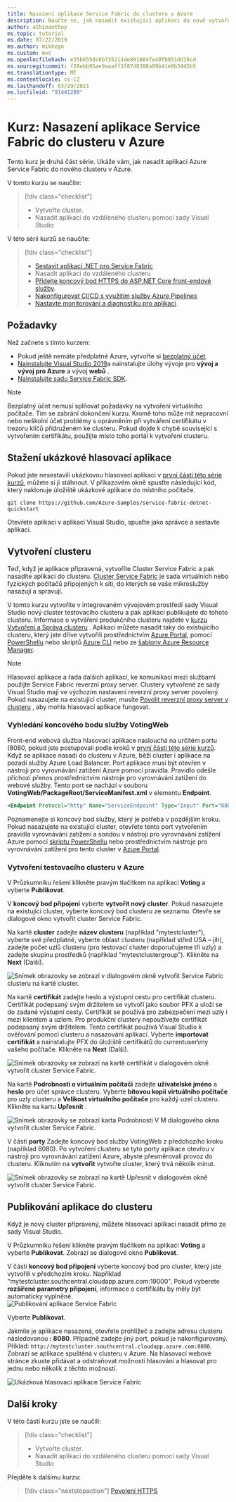 ```yaml
---
title: Nasazení aplikace Service Fabric do clusteru v Azure
description: Naučte se, jak nasadit existující aplikaci do nově vytvořeného clusteru Azure Service Fabric ze sady Visual Studio.
author: athinanthny
ms.topic: tutorial
ms.date: 07/22/2019
ms.author: mikhegn
ms.custom: mvc
ms.openlocfilehash: e35b655dc8b735214de891884fe40fb951dd16cd
ms.sourcegitcommit: f28ebb95ae9aaaff3f87d8388a09b41e0b3445b5
ms.translationtype: MT
ms.contentlocale: cs-CZ
ms.lasthandoff: 03/29/2021
ms.locfileid: "91441288"
---
```

# <a name="tutorial-deploy-a-service-fabric-application-to-a-cluster-in-azure"></a>Kurz: Nasazení aplikace Service Fabric do clusteru v Azure

Tento kurz je druhá část série. Ukáže vám, jak nasadit aplikaci Azure Service Fabric do nového clusteru v Azure.

V tomto kurzu se naučíte:
> [!div class="checklist"]
> * Vytvořte cluster.
> * Nasadit aplikaci do vzdáleného clusteru pomocí sady Visual Studio

V této sérii kurzů se naučíte:
> [!div class="checklist"]
> * [Sestavit aplikaci .NET pro Service Fabric](service-fabric-tutorial-create-dotnet-app.md)
> * Nasadit aplikaci do vzdáleného clusteru
> * [Přidejte koncový bod HTTPS do ASP.NET Core front-endové služby](service-fabric-tutorial-dotnet-app-enable-https-endpoint.md).
> * [Nakonfigurovat CI/CD s využitím služby Azure Pipelines](service-fabric-tutorial-deploy-app-with-cicd-vsts.md)
> * [Nastavte monitorování a diagnostiku pro aplikaci](service-fabric-tutorial-monitoring-aspnet.md).

## <a name="prerequisites"></a>Požadavky

Než začnete s tímto kurzem:

* Pokud ještě nemáte předplatné Azure, vytvořte si [bezplatný účet](https://azure.microsoft.com/free/?WT.mc_id=A261C142F).
* [Nainstalujte Visual Studio 2019](https://www.visualstudio.com/)a nainstalujte úlohy vývoje pro **vývoj a vývoj pro Azure** a vývoj **webů** .
* [Nainstalujte sadu Service Fabric SDK](service-fabric-get-started.md).

> [!NOTE]
> Bezplatný účet nemusí splňovat požadavky na vytvoření virtuálního počítače. Tím se zabrání dokončení kurzu. Kromě toho může mít nepracovní nebo neškolní účet problémy s oprávněním při vytváření certifikátu v trezoru klíčů přidruženém ke clusteru. Pokud dojde k chybě související s vytvořením certifikátu, použijte místo toho portál k vytvoření clusteru. 

## <a name="download-the-voting-sample-application"></a>Stažení ukázkové hlasovací aplikace

Pokud jste nesestavili ukázkovou hlasovací aplikaci v [první části této série kurzů](service-fabric-tutorial-create-dotnet-app.md), můžete si ji stáhnout. V příkazovém okně spusťte následující kód, který naklonuje úložiště ukázkové aplikace do místního počítače.

```git
git clone https://github.com/Azure-Samples/service-fabric-dotnet-quickstart 
```

Otevřete aplikaci v aplikaci Visual Studio, spusťte jako správce a sestavte aplikaci.

## <a name="create-a-cluster"></a>Vytvoření clusteru

Teď, když je aplikace připravená, vytvoříte Cluster Service Fabric a pak nasadíte aplikaci do clusteru. [Cluster Service Fabric](./service-fabric-deploy-anywhere.md) je sada virtuálních nebo fyzických počítačů připojených k síti, do kterých se vaše mikroslužby nasazují a spravují.

V tomto kurzu vytvoříte v integrovaném vývojovém prostředí sady Visual Studio nový cluster testovacího clusteru a pak aplikaci publikujete do tohoto clusteru. Informace o vytváření produkčního clusteru najdete v [kurzu Vytvoření a Správa clusteru](service-fabric-tutorial-create-vnet-and-windows-cluster.md) . Aplikaci můžete nasadit taky do existujícího clusteru, který jste dříve vytvořili prostřednictvím [Azure Portal](https://portal.azure.com), pomocí [PowerShellu](./scripts/service-fabric-powershell-create-secure-cluster-cert.md) nebo skriptů [Azure CLI](./scripts/cli-create-cluster.md) nebo ze [šablony Azure Resource Manager](service-fabric-tutorial-create-vnet-and-windows-cluster.md).

> [!NOTE]
> Hlasovací aplikace a řada dalších aplikací, ke komunikaci mezi službami použijte Service Fabric reverzní proxy server. Clustery vytvořené ze sady Visual Studio mají ve výchozím nastavení reverzní proxy server povolený. Pokud nasazujete na existující cluster, musíte [Povolit reverzní proxy server v clusteru](service-fabric-reverseproxy-setup.md) , aby mohla hlasovací aplikace fungovat.


### <a name="find-the-votingweb-service-endpoint"></a>Vyhledání koncového bodu služby VotingWeb

Front-end webová služba hlasovací aplikace naslouchá na určitém portu (8080, pokud jste postupovali podle kroků v [první části této série kurzů](service-fabric-tutorial-create-dotnet-app.md). Když se aplikace nasadí do clusteru v Azure, běží cluster i aplikace na pozadí služby Azure Load Balancer. Port aplikace musí být otevřen v nástroji pro vyrovnávání zatížení Azure pomocí pravidla. Pravidlo odešle příchozí přenos prostřednictvím nástroje pro vyrovnávání zatížení do webové služby. Tento port se nachází v souboru **VotingWeb/PackageRoot/ServiceManifest.xml** v elementu **Endpoint**. 

```xml
<Endpoint Protocol="http" Name="ServiceEndpoint" Type="Input" Port="8080" />
```

Poznamenejte si koncový bod služby, který je potřeba v pozdějším kroku.  Pokud nasazujete na existující cluster, otevřete tento port vytvořením pravidla vyrovnávání zatížení a sondou v nástroji pro vyrovnávání zatížení Azure pomocí [skriptu PowerShellu](./scripts/service-fabric-powershell-open-port-in-load-balancer.md) nebo prostřednictvím nástroje pro vyrovnávání zatížení pro tento cluster v [Azure Portal](https://portal.azure.com).

### <a name="create-a-test-cluster-in-azure"></a>Vytvoření testovacího clusteru v Azure
V Průzkumníku řešení klikněte pravým tlačítkem na aplikaci **Voting** a vyberte **Publikovat**.

V **koncový bod připojení** vyberte **vytvořit nový cluster**.  Pokud nasazujete na existující cluster, vyberte koncový bod clusteru ze seznamu.  Otevře se dialogové okno vytvořit cluster Service Fabric.

Na kartě **cluster** zadejte **název clusteru** (například "mytestcluster"), vyberte své předplatné, vyberte oblast clusteru (například střed USA – jih), zadejte počet uzlů clusteru (pro testovací cluster doporučujeme tři uzly) a zadejte skupinu prostředků (například "mytestclustergroup"). Klikněte na **Next** (Další).

![Snímek obrazovky se zobrazí v dialogovém okně vytvořit Service Fabric clusteru na kartě cluster.](./media/service-fabric-tutorial-deploy-app-to-party-cluster/create-cluster.png)

Na kartě **certifikát** zadejte heslo a výstupní cestu pro certifikát clusteru. Certifikát podepsaný svým držitelem se vytvoří jako soubor PFX a uloží se do zadané výstupní cesty.  Certifikát se používá pro zabezpečení mezi uzly i mezi klientem a uzlem.  Pro produkční clustery nepoužívejte certifikát podepsaný svým držitelem.  Tento certifikát používá Visual Studio k ověřování pomocí clusteru a nasazování aplikací. Vyberte **importovat certifikát** a nainstalujte PFX do úložiště certifikátů do currentuser\my vašeho počítače.  Klikněte na **Next** (Další).

![Snímek obrazovky se zobrazí na kartě certifikát v dialogovém okně vytvořit cluster Service Fabric.](./media/service-fabric-tutorial-deploy-app-to-party-cluster/certificate.png)

Na kartě **Podrobnosti o virtuálním počítači** zadejte **uživatelské jméno** a **heslo** pro účet správce clusteru.  Vyberte **bitovou kopii virtuálního počítače** pro uzly clusteru a **Velikost virtuálního počítače** pro každý uzel clusteru.  Klikněte na kartu **Upřesnit** .

![Snímek obrazovky se zobrazí karta Podrobnosti V M dialogového okna vytvořit cluster Service Fabric.](./media/service-fabric-tutorial-deploy-app-to-party-cluster/vm-detail.png)

V části **porty** Zadejte koncový bod služby VotingWeb z předchozího kroku (například 8080).  Po vytvoření clusteru se tyto porty aplikace otevřou v nástroji pro vyrovnávání zatížení Azure, abyste přesměrovali provoz do clusteru.  Kliknutím na **vytvořit** vytvořte cluster, který trvá několik minut.

![Snímek obrazovky se zobrazí na kartě Upřesnit v dialogovém okně vytvořit cluster Service Fabric.](./media/service-fabric-tutorial-deploy-app-to-party-cluster/advanced.png)

## <a name="publish-the-application-to-the-cluster"></a>Publikování aplikace do clusteru

Když je nový cluster připravený, můžete hlasovací aplikaci nasadit přímo ze sady Visual Studio.

V Průzkumníku řešení klikněte pravým tlačítkem na aplikaci **Voting** a vyberte **Publikovat**. Zobrazí se dialogové okno **Publikovat**.

V části **koncový bod připojení** vyberte koncový bod pro cluster, který jste vytvořili v předchozím kroku.  Například "mytestcluster.southcentral.cloudapp.azure.com:19000". Pokud vyberete **rozšířené parametry připojení**, informace o certifikátu by měly být automaticky vyplněné.  
![Publikování aplikace Service Fabric](./media/service-fabric-tutorial-deploy-app-to-party-cluster/publish-app.png)

Vyberte **Publikovat**.

Jakmile je aplikace nasazená, otevřete prohlížeč a zadejte adresu clusteru následovanou **: 8080**. Případně zadejte jiný port, pokud je nakonfigurovaný. Příklad: `http://mytestcluster.southcentral.cloudapp.azure.com:8080`. Zobrazí se aplikace spuštěná v clusteru v Azure. Na hlasovací webové stránce zkuste přidávat a odstraňovat možnosti hlasování a hlasovat pro jednu nebo několik z těchto možností.

![Ukázková hlasovací aplikace Service Fabric](./media/service-fabric-tutorial-deploy-app-to-party-cluster/application-screenshot-new-azure.png)


## <a name="next-steps"></a>Další kroky
V této části kurzu jste se naučili:

> [!div class="checklist"]
> * Vytvořte cluster.
> * Nasadit aplikaci do vzdáleného clusteru pomocí sady Visual Studio

Přejděte k dalšímu kurzu:
> [!div class="nextstepaction"]
> [Povolení HTTPS](service-fabric-tutorial-dotnet-app-enable-https-endpoint.md)
